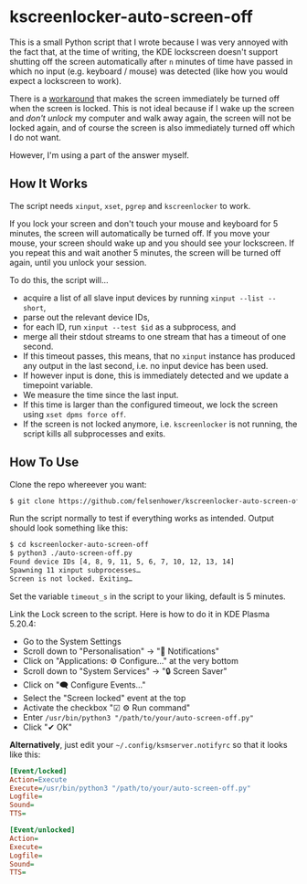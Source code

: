 # kscreenlocker-auto-screen-off

This is a small Python script that I wrote because I was very annoyed with the
fact that, at the time of writing, the KDE lockscreen doesn't support shutting
off the screen automatically after `n` minutes of time have passed in which
no input (e.g. keyboard / mouse) was detected (like how you would expect a
lockscreen to work).

There is a [workaround](https://askubuntu.com/a/351713) that makes the
screen immediately be turned off when the screen is locked. This is not
ideal because if I wake up the screen and *don't unlock* my computer and walk
away again, the screen will not be locked again, and of course the screen is
also immediately turned off which I do not want.

However, I'm using a part of the answer myself.

## How It Works

The script needs `xinput`, `xset`, `pgrep` and `kscreenlocker` to work.

If you lock your screen and don't touch your mouse and keyboard for 5 minutes,
the screen will automatically be turned off. If you move your mouse, your
screen should wake up and you should see your lockscreen. If you repeat this
and wait another 5 minutes, the screen will be turned off again, until you
unlock your session.

To do this, the script will…

* acquire a list of all slave input devices by running `xinput --list --short`,
* parse out the relevant device IDs,
* for each ID, run `xinput --test $id` as a subprocess, and
* merge all their stdout streams to one stream that has a timeout of one second.
* If this timeout passes, this means, that no `xinput` instance has produced
  any output in the last second, i.e. no input device has been used.
* If however input is done, this is immediately detected and we update a timepoint
  variable.
* We measure the time since the last input.
* If this time is larger than the configured timeout, we lock the screen using
  `xset dpms force off`.
* If the screen is not locked anymore, i.e. `kscreenlocker` is not running,
  the script kills all subprocesses and exits.

## How To Use

Clone the repo whereever you want:
```bash
$ git clone https://github.com/felsenhower/kscreenlocker-auto-screen-off
```

Run the script normally to test if everything works as intended.
Output should look something like this:
```bash
$ cd kscreenlocker-auto-screen-off
$ python3 ./auto-screen-off.py
Found device IDs [4, 8, 9, 11, 5, 6, 7, 10, 12, 13, 14]
Spawning 11 xinput subprocesses…
Screen is not locked. Exiting…
```

Set the variable `timeout_s` in the script to your liking, default is 5 minutes.

Link the Lock screen to the script. Here is how to do it in KDE Plasma 5.20.4:

* Go to the System Settings
* Scroll down to "Personalisation" → "🔔 Notifications"
* Click on "Applications: ⚙️ Configure…" at the very bottom
* Scroll down to "System Services" → "🔒 Screen Saver"
* Click on "🗨️ Configure Events…"
* Select the "Screen locked" event at the top
* Activate the checkbox "☑ ⚙️ Run command"
* Enter `/usr/bin/python3 "/path/to/your/auto-screen-off.py"`
* Click "✔ OK"

**Alternatively**, just edit your `~/.config/ksmserver.notifyrc` so that it looks like this:
```ini
[Event/locked]
Action=Execute
Execute=/usr/bin/python3 "/path/to/your/auto-screen-off.py"
Logfile=
Sound=
TTS=

[Event/unlocked]
Action=
Execute=
Logfile=
Sound=
TTS=
```
